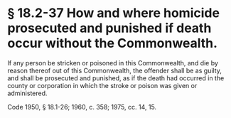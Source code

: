 # § 18.2-37 How and where homicide prosecuted and punished if death occur without the Commonwealth.

<p>If any person be stricken or poisoned in this Commonwealth, and die by reason thereof out of this Commonwealth, the offender shall be as guilty, and shall be prosecuted and punished, as if the death had occurred in the county or corporation in which the stroke or poison was given or administered.</p><p>Code 1950, § 18.1-26; 1960, c. 358; 1975, cc. 14, 15.</p>
